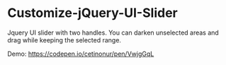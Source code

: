 # Customize-jQuery-UI-Slider
Jquery UI slider with two handles. You can darken unselected areas and drag while keeping the selected range.

Demo: https://codepen.io/cetinonur/pen/VwjgGqL
